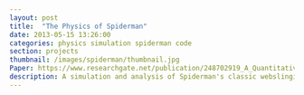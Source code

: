 ```yaml
---
layout: post
title:  "The Physics of Spiderman"
date: 2013-05-15 13:26:00
categories: physics simulation spiderman code
section: projects
thumbnail: /images/spiderman/thumbnail.jpg
Paper: https://www.researchgate.net/publication/248702919_A_Quantitative_Investigation_into_the_Mechanical_Challenges_of_Spidermans_Elastic_Pendulum-based_Locomotion
description: A simulation and analysis of Spiderman's classic webslinging.
---
```

